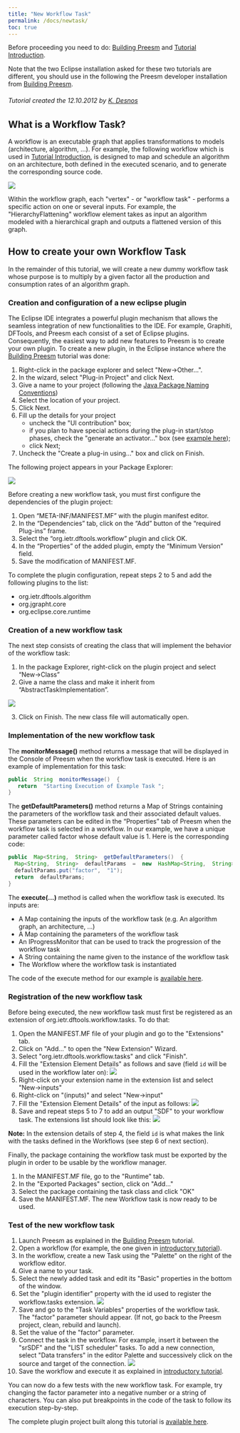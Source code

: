 ```yaml
---
title: "New Workflow Task"
permalink: /docs/newtask/
toc: true
---
```


Before proceeding you need to do: [Building Preesm](/docs/buildpreesm) and [Tutorial Introduction](/tutos/intro).

Note that the two Eclipse installation asked for these two tutorials are different, you should use in the following the Preesm developer installation from [Building Preesm](/docs/buildpreesm).

###### Tutorial created the 12.10.2012 by [K. Desnos](mailto:kdesnos@insa-rennes.fr)

## What is a Workflow Task?

A workflow is an executable graph that applies transformations to models (architecture, algorithm, ...). For example, the following workflow which is used in [Tutorial Introduction](/tutos/intro), is designed to map and schedule an algorithm on an architecture, both defined in the executed scenario, and to generate the corresponding source code.

![](/assets/docs/03-newtask-assets/workflow-example.png)

Within the workflow graph, each "vertex" - or "workflow task" - performs a specific action on one or several inputs. For example, the "HierarchyFlattening" workflow element takes as input an algorithm modeled with a hierarchical graph and outputs a flattened version of this graph.

## How to create your own Workflow Task

In the remainder of this tutorial, we will create a new dummy workflow task whose purpose is to multiply by a given factor all the production and consumption rates of an algorithm graph.

### Creation and configuration of a new eclipse plugin

The Eclipse IDE integrates a powerful plugin mechanism that allows the seamless integration of new functionalities to the IDE. For example, Graphiti, DFTools, and Preesm each consist of a set of Eclipse plugins. Consequently, the easiest way to add new features to Preesm is to create your own plugin. To create a new plugin, in the Eclipse instance where the [Building Preesm](/docs/buildpreesm) tutorial was done:

1.  Right-click in the package explorer and select "New->Other...".
2.  In the wizard, select "Plug-in Project" and click Next.
3.  Give a name to your project (following the [Java Package Naming Conventions](http://java.about.com/od/javasyntax/a/nameconventions.htm))
4.  Select the location of your project.
5.  Click Next.
6.  Fill up the details for your project
    *   uncheck the "UI contribution" box;
    *   if you plan to have special actions during the plug-in start/stop phases, check the "generate an activator..." box (see [example here](http://www.vogella.com/tutorials/OSGi/article.html#tutorial-using-the-activator-and-exporting-your-bundle));
    *   click Next;
7.  Uncheck the "Create a plug-in using..." box and click on Finish.

The following project appears in your Package Explorer:

![](/assets/docs/03-newtask-assets/screenshot_plugin_3.png)

Before creating a new workflow task, you must first configure the dependencies of the plugin project:

1.  Open “META-INF/MANIFEST.MF” with the plugin manifest editor.
2.  In the “Dependencies” tab, click on the “Add” button of the “required Plug-ins” frame.
3.  Select the “org.ietr.dftools.workflow” plugin and click OK.
4.  In the “Properties” of the added plugin, empty the “Minimum Version” field.
5.  Save the modification of MANIFEST.MF.

To complete the plugin configuration, repeat steps 2 to 5 and add the following plugins to the list:

*   org.ietr.dftools.algorithm
*   org.jgrapht.core
*   org.eclipse.core.runtime

### Creation of a new workflow task

The next step consists of creating the class that will implement the behavior of the workflow task:

1.  In the package Explorer, right-click on the plugin project and select “New->Class”
2.  Give a name the class and make it inherit from “AbstractTaskImplementation”.

![](/assets/docs/03-newtask-assets/screenshot_task_1.png)

3.  Click on Finish. The new class file will automatically open.

### Implementation of the new workflow task

The **monitorMessage()** method returns a message that will be displayed in the Console of Preesm when the workflow task is executed. Here is an example of implementation for this task:

```java
public  String  monitorMessage()  {  
   return  "Starting Execution of Example Task ";  
}
```

The **getDefaultParameters()** method returns a Map of Strings containing the parameters of the workflow task and their associated default values. These parameters can be edited in the “Properties” tab of Preesm when the workflow task is selected in a workflow. In our example, we have a unique parameter called factor whose default value is 1. Here is the corresponding code:

```java
public  Map<String,  String>  getDefaultParameters()  {  
  Map<String,  String>  defaultParams  =  new  HashMap<String,  String>();  
  defaultParams.put("factor",  "1");  
  return  defaultParams;  
}
```

The **execute(...)** method is called when the workflow task is executed. Its inputs are:

*   A Map containing the inputs of the workflow task (e.g. An algorithm graph, an architecture, ...)
*   A Map containing the parameters of the workflow task
*   An IProgressMonitor that can be used to track the progression of the workflow task
*   A String containing the name given to the instance of the workflow task
*   The Workflow where the workflow task is instantiated

The code of the execute method for our example is [available here](/assets/docs/03-newtask-assets/exampletask.java).

### Registration of the new workflow task

Before being executed, the new workflow task must first be registered as an extension of org.ietr.dftools.workflow.tasks. To do that:

1.  Open the MANIFEST.MF file of your plugin and go to the "Extensions" tab.
2.  Click on "Add..." to open the "New Extension" Wizard.
3.  Select "org.ietr.dftools.workflow.tasks" and click "Finish".
4.  Fill the "Extension Element Details" as follows and save (field ```id``` will be used in the workflow later on):
![](/assets/docs/03-newtask-assets/screenshot_task_2.png)
5.  Right-click on your extension name in the extension list and select "New->inputs"
6.  Right-click on "(inputs)" and select "New->input"
7.  Fill the "Extension Element Details" of the input as follows:
![](/assets/docs/03-newtask-assets/screenshot_task_3.png)
8.  Save and repeat steps 5 to 7 to add an output "SDF" to your workflow task. The extensions list should look like this:
![](/assets/docs/03-newtask-assets/screenshot_task_4.png)

**Note:** In the extension details of step 4, the field ```id``` is what makes the link with the tasks defined in the Workflows (see step 6 of next section).

Finally, the package containing the workflow task must be exported by the plugin in order to be usable by the workflow manager.

1.  In the MANIFEST.MF file, go to the "Runtime" tab.
2.  In the "Exported Packages" section, click on "Add..."
3.  Select the package containing the task class and click "OK"
4.  Save the MANIFEST.MF. The new Workflow task is now ready to be used.

### Test of the new workflow task

1.  Launch Preesm as explained in the [Building Preesm](/docs/buildpreesm#execution-of-preesm) tutorial.
2.  Open a workflow (for example, the one given in [introductory tutorial](/tutos/intro/)).
3.  In the workflow, create a new Task using the "Palette" on the right of the workflow editor.
4.  Give a name to your task.
5.  Select the newly added task and edit its "Basic" properties in the bottom of the window.
6.  Set the "plugin identifier" property with the id used to register the workflow.tasks extension.
![](/assets/docs/03-newtask-assets/screenshot_task_5.png)
7.  Save and go to the "Task Variables" properties of the workflow task. The "factor" parameter should appear. (If not, go back to the Preesm project, clean, rebuild and launch).
8.  Set the value of the "factor" parameter.
9.  Connect the task in the workflow. For example, insert it between the "srSDF" and the "LIST scheduler" tasks. To add a new connection, select "Data transfers" in the editor Palette and successively click on the source and target of the connection.
![](/assets/docs/03-newtask-assets/screenshot_task_6.png)
10.  Save the workflow and execute it as explained in [introductory tutorial](/tutos/intro/).

You can now do a few tests with the new workflow task. For example, try changing the factor parameter into a negative number or a string of characters. You can also put breakpoints in the code of the task to follow its execution step-by-step.

The complete plugin project built along this tutorial is [available here](/assets/docs/03-newtask-assets/org.ietr.preesm.tutorial.example.zip).
